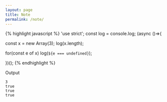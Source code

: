 ```yaml
---
layout: page
title: Note
permalink: /note/
---
```


{% highlight javascript %}
'use strict'; const log = console.log; (async ()=>{

const x = new Array(3);
log(x.length);

for(const e of x)
  log(`${e === undefined}`);

})();
{% endhighlight %}

Output

```
3
true
true
true
```
